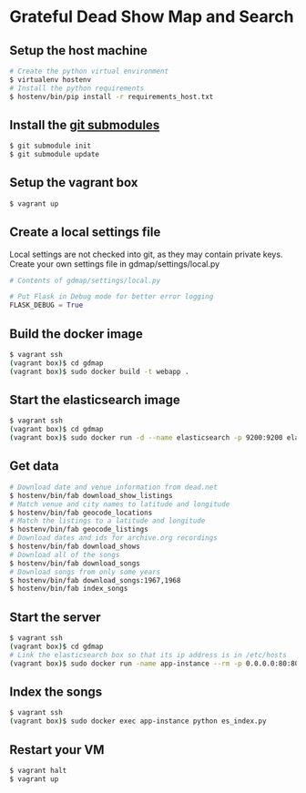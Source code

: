 # Grateful Dead Show Map and Search

## Setup the host machine

```bash
# Create the python virtual environment
$ virtualenv hostenv
# Install the python requirements
$ hostenv/bin/pip install -r requirements_host.txt
```
## Install the [git submodules](http://www.git-scm.com/book/en/v2/Git-Tools-Submodules)

```bash
$ git submodule init
$ git submodule update
```

## Setup the vagrant box

```bash
$ vagrant up
```

## Create a local settings file

Local settings are not checked into git, as they may contain private keys.
Create your own settings file in gdmap/settings/local.py
```python
# Contents of gdmap/settings/local.py

# Put Flask in Debug mode for better error logging
FLASK_DEBUG = True
```

## Build the docker image
```bash
$ vagrant ssh
(vagrant box)$ cd gdmap
(vagrant box)$ sudo docker build -t webapp .
```

## Start the elasticsearch image
```bash
$ vagrant ssh
(vagrant box)$ cd gdmap
(vagrant box)$ sudo docker run -d --name elasticsearch -p 9200:9200 elasticsearch:1.4.2
```

## Get data
```bash
# Download date and venue information from dead.net
$ hostenv/bin/fab download_show_listings
# Match venue and city names to latitude and longitude
$ hostenv/bin/fab geocode_locations
# Match the listings to a latitude and longitude
$ hostenv/bin/fab geocode_listings
# Download dates and ids for archive.org recordings
$ hostenv/bin/fab download_shows
# Download all of the songs
$ hostenv/bin/fab download_songs
# Download songs from only some years
$ hostenv/bin/fab download_songs:1967,1968
$ hostenv/bin/fab index_songs
```

## Start the server

```bash
$ vagrant ssh
(vagrant box)$ cd gdmap
# Link the elasticsearch box so that its ip address is in /etc/hosts
(vagrant box)$ sudo docker run -name app-instance --rm -p 0.0.0.0:80:80 -i -t --link elasticsearch:elasticsearch webapp
```

## Index the songs

```bash
$ vagrant ssh
(vagrant box)$ sudo docker exec app-instance python es_index.py
```

## Restart your VM

```bash
$ vagrant halt
$ vagrant up
```
